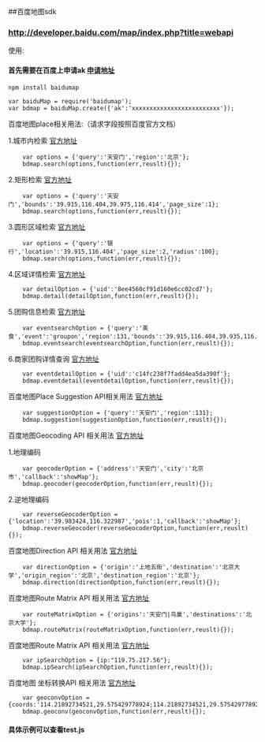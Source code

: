 ##百度地图sdk

### http://developer.baidu.com/map/index.php?title=webapi

使用:  
#### 首先需要在百度上申请ak   [申请地址](http://lbsyun.baidu.com/apiconsole/key?application=key)
    npm install baidumap

    var baiduMap = require('baidumap');
    var bdmap = baiduMap.create({'ak':'xxxxxxxxxxxxxxxxxxxxxxxxx'});  

百度地图place相关用法:（请求字段按照百度官方文档）

1.城市内检索  [官方地址](http://developer.baidu.com/map/index.php?title=webapi/guide/webservice-placeapi#.E5.9F.8E.E5.B8.82.E5.86.85.E6.A3.80.E7.B4.A2.E8.AF.B7.E6.B1.82.E5.8F.82.E6.95.B0)  
        
        
        var options = {'query':'天安门','region':'北京'};  
        bdmap.search(options,function(err,reuslt){});  
        
2.矩形检索   [官方地址](http://developer.baidu.com/map/index.php?title=webapi/guide/webservice-placeapi#.E7.9F.A9.E5.BD.A2.E5.8C.BA.E5.9F.9F.E6.A3.80.E7.B4.A2.E5.8F.82.E6.95.B0)  
       
        
        var options = {'query':'天安门','bounds':'39.915,116.404,39.975,116.414','page_size':1};
        bdmap.search(options,function(err,reuslt){});  
        
3.圆形区域检索  [官方地址](http://developer.baidu.com/map/index.php?title=webapi/guide/webservice-placeapi#.E5.9C.86.E5.BD.A2.E5.8C.BA.E5.9F.9F.E6.A3.80.E7.B4.A2.E5.8F.82.E6.95.B0)  
        
        
        var options = {'query':'银行','location':'39.915,116.404','page_size':2,'radius':100};
        bdmap.search(options,function(err,reuslt){});

4.区域详情检索  [官方地址](http://developer.baidu.com/map/index.php?title=webapi/guide/webservice-placeapi#Place.E8.AF.A6.E6.83.85.E6.A3.80.E7.B4.A2.E6.9C.8D.E5.8A.A1)
      
        var detailOption = {'uid':'8ee4560cf91d160e6cc02cd7'};
        bdmap.detail(detailOption,function(err,reuslt){});
        
5.团购信息检索   [官方地址](http://developer.baidu.com/map/index.php?title=webapi/guide/webservice-placeapi#.E5.9B.A2.E8.B4.AD.E4.BF.A1.E6.81.AF.E6.A3.80.E7.B4.A2.E6.9C.8D.E5.8A.A1)
       
        var eventsearchOption = {'query':'美食','event':'groupon','region':131,'bounds':'39.915,116.404,39.935,116.435','page_size':1};
        bdmap.eventsearch(eventsearchOption,function(err,reuslt){});

6.商家团购详情查询   [官方地址](http://developer.baidu.com/map/index.php?title=webapi/guide/webservice-placeapi#.E5.95.86.E5.AE.B6.E5.9B.A2.E8.B4.AD.E8.AF.A6.E6.83.85.E6.9F.A5.E8.AF.A2)

        var eventdetailOption = {'uid':'c14fc238f7fadd4ea5da390f'};
        bdmap.eventdetail(eventdetailOption,function(err,reuslt){});
 
百度地图Place Suggestion API相关用法 [官方地址](http://developer.baidu.com/map/index.php?title=webapi/place-suggestion-api)

        var suggestionOption = {'query':'天安门','region':131};
        bdmap.suggestion(suggestionOption,function(err,reuslt){});
        
        
百度地图Geocoding API 相关用法 [官方地址](http://developer.baidu.com/map/index.php?title=webapi/guide/webservice-geocoding)

1.地理编码

        var geocoderOption = {'address':'天安门','city':'北京市','callback':'showMap'};
        bdmap.geocoder(geocoderOption,function(err,reuslt){});
        
2.逆地理编码

        var reverseGeocoderOption = {'location':'39.983424,116.322987','pois':1,'callback':'showMap'};
        bdmap.reverseGeocoder(reverseGeocoderOption,function(err,reuslt){});
        
        
百度地图Direction API  相关用法 [官方地址](http://developer.baidu.com/map/index.php?title=webapi/direction-api)

        var directionOption = {'origin':'上地五街','destination':'北京大学','origin_region':'北京','destination_region':'北京'};
        bdmap.direction(directionOption,function(err,reuslt){});
        

百度地图Route Matrix API  相关用法 [官方地址](http://developer.baidu.com/map/index.php?title=webapi/route-matrix-api)

        var routeMatrixOption = {'origins':'天安门|鸟巢','destinations':'北京大学'};
        bdmap.routeMatrix(routeMatrixOption,function(err,reuslt){});


百度地图Route Matrix API  相关用法 [官方地址](http://developer.baidu.com/map/index.php?title=webapi/ip-api)

        var ipSearchOption = {ip:"119.75.217.56"};
        bdmap.ipSearch(ipSearchOption,function(err,reuslt){});
        
百度地图 坐标转换API  相关用法 [官方地址](http://developer.baidu.com/map/index.php?title=webapi/guide/changeposition)

        var geoconvOption = {coords:'114.21892734521,29.575429778924;114.21892734521,29.575429778924'};
        bdmap.geoconv(geoconvOption,function(err,reuslt){});
        
        
#### 具体示例可以查看test.js


